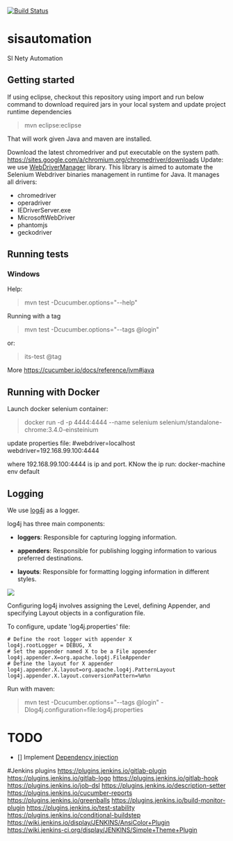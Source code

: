 [![Build Status](https://ci.devops.its.uq.edu.au/user/uqdalter/my-views/view/ITS/job/ITS-Testing-graduations-debug/badge/icon)](https://ci.devops.its.uq.edu.au/user/uqdalter/my-views/view/ITS/job/ITS-Testing-graduations-debug/)

# sisautomation
SI Nety Automation


## Getting started

If using eclipse, checkout this repository using import and run below command to download required jars in your local system and update project runtime dependencies 

> mvn eclipse:eclipse

That will work given Java and maven are installed.

Download the latest chromedriver and put executable on the system path. https://sites.google.com/a/chromium.org/chromedriver/downloads
Update: we use [WebDriverManager](https://github.com/bonigarcia/webdrivermanager) library. This library is aimed to automate the Selenium Webdriver binaries management in runtime for Java.
It manages all drivers:
- chromedriver
- operadriver
- IEDriverServer.exe
- MicrosoftWebDriver
- phantomjs
- geckodriver

## Running tests

### Windows
Help:
> mvn test -Dcucumber.options="--help"

Running with a tag
> mvn test -Dcucumber.options="--tags @login"

or:

> its-test @tag

More
https://cucumber.io/docs/reference/jvm#java

## Running with Docker

Launch docker selenium container:

> docker run -d -p 4444:4444 --name selenium selenium/standalone-chrome:3.4.0-einsteinium

update properties file:
#webdriver=localhost
webdriver=192.168.99.100:4444

where 192.168.99.100:4444 is ip and port.
KNow the ip run:
docker-machine env default


## Logging

We use [log4j](https://www.tutorialspoint.com/log4j/log4j_overview.htm) as a logger.

log4j has three main components:

- **loggers**: Responsible for capturing logging information.

- **appenders**: Responsible for publishing logging information to various preferred destinations.

- **layouts**: Responsible for formatting logging information in different styles.

![](https://www.tutorialspoint.com/log4j/images/log4j-arch.jpg)

Configuring log4j involves assigning the Level, defining Appender, and specifying Layout objects in a configuration file.

To configure, update 'log4j.properties' file:

>
	# Define the root logger with appender X
	log4j.rootLogger = DEBUG, X
	# Set the appender named X to be a File appender
	log4j.appender.X=org.apache.log4j.FileAppender
	# Define the layout for X appender
	log4j.appender.X.layout=org.apache.log4j.PatternLayout
	log4j.appender.X.layout.conversionPattern=%m%n
	

Run with maven:

> mvn test -Dcucumber.options="--tags @login" -Dlog4j.configuration=file:log4j.properties



# TODO
- [] Implement [Dependency injection](http://www.thinkcode.se/blog/2017/04/01/sharing-state-between-steps-in-cucumberjvm-using-picocontainer)

#Jenkins plugins
https://plugins.jenkins.io/gitlab-plugin
https://plugins.jenkins.io/gitlab-logo
https://plugins.jenkins.io/gitlab-hook
https://plugins.jenkins.io/job-dsl
https://plugins.jenkins.io/description-setter
https://plugins.jenkins.io/cucumber-reports
https://plugins.jenkins.io/greenballs
https://plugins.jenkins.io/build-monitor-plugin
https://plugins.jenkins.io/test-stability
https://plugins.jenkins.io/conditional-buildstep
https://wiki.jenkins.io/display/JENKINS/AnsiColor+Plugin
https://wiki.jenkins-ci.org/display/JENKINS/Simple+Theme+Plugin

